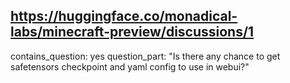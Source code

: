 ## https://huggingface.co/monadical-labs/minecraft-preview/discussions/1

contains_question: yes
question_part: "Is there any chance to get safetensors checkpoint and yaml config to use in webui?"